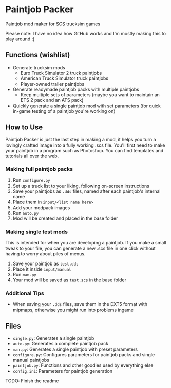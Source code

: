 # Paintjob Packer
Paintjob mod maker for SCS trucksim games

Please note: I have no idea how GitHub works and I'm mostly making this to play around :)

## Functions (wishlist)

* Generate trucksim mods
    * Euro Truck Simulator 2 truck paintjobs
    * American Truck Simulator truck paintjobs
    * Player-owned trailer paintjobs
* Generate readymade paintjob packs with multiple paintjobs
    * Keep multiple sets of parameters (maybe you want to maintain an ETS 2 pack and an ATS pack)
* Quickly generate a single paintjob mod with set parameters (for quick in-game testing of a paintjob you're working on)

## How to Use

Paintjob Packer is just the last step in making a mod, it helps you turn a lovingly crafted image into a fully working .scs file. You'll first need to make your paintjob in a program such as Photoshop. You can find templates and tutorials all over the web.

### Making full paintjob packs
1. Run `configure.py`
2. Set up a truck list to your liking, following on-screen instructions
3. Save your paintjobs as `.dds` files, named after each paintjob's internal name
4. Place them in `input/<list name here>`
5. Add your modpack images
6. Run `auto.py`
7. Mod will be created and placed in the base folder

### Making single test mods
This is intended for when you are developing a paintjob. If you make a small tweak to your file, you can generate a new .scs file in one click without having to worry about piles of menus.

1. Save your paintjob as `test.dds`
2. Place it inside `input/manual`
3. Run `man.py`
4. Your mod will be saved as `test.scs` in the base folder

### Additional Tips
* When saving your `.dds` files, save them in the DXT5 format with mipmaps, otherwise you might run into problems ingame

## Files

* `single.py`: Generates a single paintjob
* `auto.py`: Generates a complete paintjob pack
* `man.py`: Generates a single paintjob with preset parameters
* `configure.py`: Configures parameters for paintjob packs and single manual paintjobs
* `paintjob.py`: Functions and other goodies used by everything else
* `config.ini`: Parameters for paintjob generation

TODO: Finish the readme
